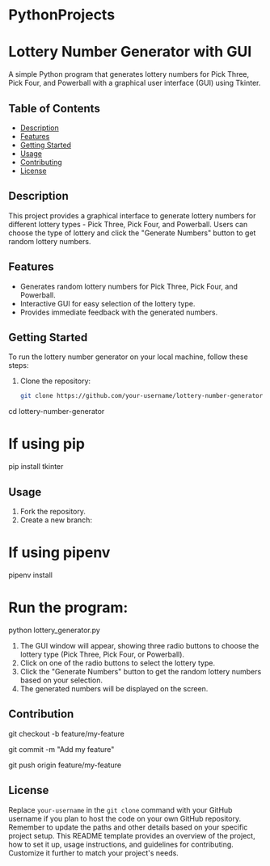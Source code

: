 # PythonProjects
# Lottery Number Generator with GUI

A simple Python program that generates lottery numbers for Pick Three, Pick Four, and Powerball with a graphical user interface (GUI) using Tkinter.

## Table of Contents

- [Description](#description)
- [Features](#features)
- [Getting Started](#getting-started)
- [Usage](#usage)
- [Contributing](#contributing)
- [License](#license)

## Description

This project provides a graphical interface to generate lottery numbers for different lottery types - Pick Three, Pick Four, and Powerball. Users can choose the type of lottery and click the "Generate Numbers" button to get random lottery numbers.

## Features

- Generates random lottery numbers for Pick Three, Pick Four, and Powerball.
- Interactive GUI for easy selection of the lottery type.
- Provides immediate feedback with the generated numbers.

## Getting Started

To run the lottery number generator on your local machine, follow these steps:

1. Clone the repository:

   ```bash
   git clone https://github.com/your-username/lottery-number-generator.git
cd lottery-number-generator
# If using pip
pip install tkinter

## Usage
1. Fork the repository.
2. Create a new branch:
# If using pipenv
pipenv install

# Run the program:
python lottery_generator.py
1. The GUI window will appear, showing three radio buttons to choose the lottery type (Pick Three, Pick Four, or Powerball).
2. Click on one of the radio buttons to select the lottery type.
3. Click the "Generate Numbers" button to get the random lottery numbers based on your selection.
4. The generated numbers will be displayed on the screen.

## Contribution

git checkout -b feature/my-feature

git commit -m "Add my feature"

git push origin feature/my-feature

## License

Replace `your-username` in the `git clone` command with your GitHub username if you plan to host the code on your own GitHub repository. Remember to update the paths and other details based on your specific project setup. This README template provides an overview of the project, how to set it up, usage instructions, and guidelines for contributing. Customize it further to match your project's needs.

